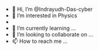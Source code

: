- 👋 Hi, I’m @Indrayudh-Das-cyber
- 👀 I’m interested in Physics
-
- 🌱 I’m currently learning ...
- 💞️ I’m looking to collaborate on ...
- 📫 How to reach me ...

<!---
Indrayudh-Das-cyber/Indrayudh-Das-cyber is a ✨ special ✨ repository because its `README.md` (this file) appears on your GitHub profile.
You can click the Preview link to take a look at your changes.
--->
